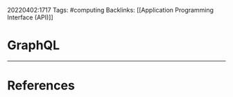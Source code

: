 20220402:1717
Tags: #computing 
Backlinks: [[Application Programming Interface (API)]]
# GraphQL




---
# References